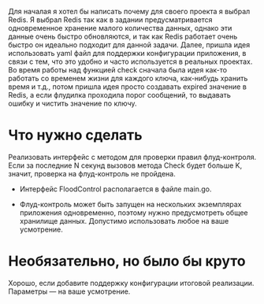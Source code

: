 Для началая я хотел бы написать почему для своего проекта я выбрал Redis. Я выбрал Redis так как в задании  предусматривается одновременное хранение малого количества данных, однако 
эти данные очень быстро обновляются, и так как Redis работает очень быстро он идеально подходит для данной задачи.
Далее, пришла идея использовать yaml файл для поддержки конфигурации приложения, в связи с тем, что это удобно и часто используется в реальных проектах.
Во время работы над функцией check сначала была идея как-то работать со временем жизни для каждого ключа, как-нибудь хранить время и т.д., потом пришла идея просто создавать
expired значение в Redis, а если флудилка проходила порог сообщений, то выдавать ошибку и чистить значение по ключу.


# Что нужно сделать

Реализовать интерфейс с методом для проверки правил флуд-контроля. Если за последние N секунд вызовов метода Check будет больше K, значит, проверка на флуд-контроль не пройдена.

- Интерфейс FloodControl располагается в файле main.go.

- Флуд-контроль может быть запущен на нескольких экземплярах приложения одновременно, поэтому нужно предусмотреть общее хранилище данных. Допустимо использовать любое на ваше усмотрение. 

# Необязательно, но было бы круто

Хорошо, если добавите поддержку конфигурации итоговой реализации. Параметры — на ваше усмотрение.

